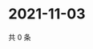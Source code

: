 # 2021-11-03

共 0 条

<!-- BEGIN WEIBO -->
<!-- 最后更新时间 Wed Nov 03 2021 18:09:22 GMT+0800 (China Standard Time) -->

<!-- END WEIBO -->
